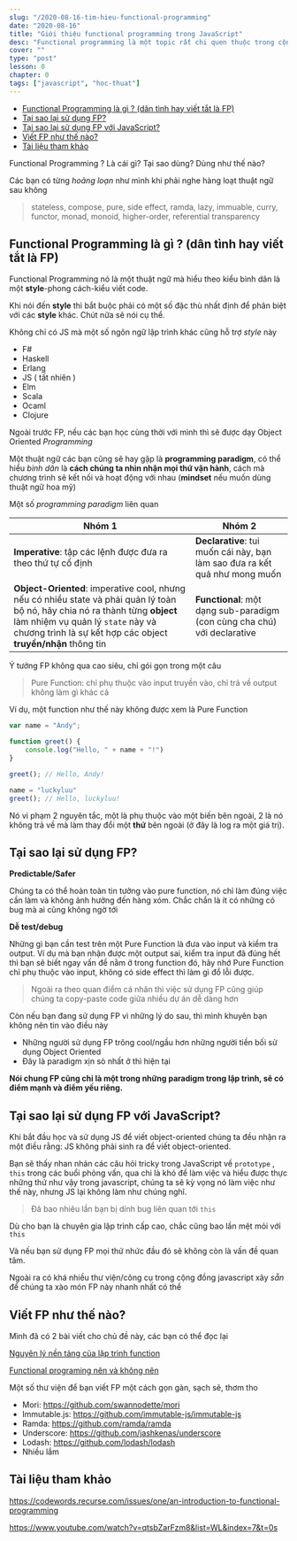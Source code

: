 ```yaml
---
slug: "/2020-08-16-tim-hieu-functional-programming"
date: "2020-08-16"
title: "Giới thiệu functional programming trong JavaScript"
desc: "Functional programming là một topic rất chi quen thuộc trong cộng đồng JS, các bạn có biết tại sao mọi người lại hype với nó? Tại sao mọi người lại quay lưng với Object oriented"
cover: ""
type: "post"
lesson: 0
chapter: 0
tags: ["javascript", "hoc-thuat"]
---
```


<!-- TOC -->

- [Functional Programming là gì ? (dân tình hay viết tắt là FP)](#functional-programming-là-gì--dân-tình-hay-viết-tắt-là-fp)
- [Tại sao lại sử dụng FP?](#tại-sao-lại-sử-dụng-fp)
- [Tại sao lại sử dụng FP với JavaScript?](#tại-sao-lại-sử-dụng-fp-với-javascript)
- [Viết FP như thế nào?](#viết-fp-như-thế-nào)
- [Tài liệu tham khảo](#tài-liệu-tham-khảo)

<!-- /TOC -->

Functional Programming ? Là cái gì? Tại sao dùng? Dùng như thế nào?

Các bạn có từng *hoảng loạn* như mình khi phải nghe hàng loạt thuật ngữ sau không

> stateless, compose, pure, side effect, ramda, lazy, immuable, curry, functor, monad, monoid, higher-order, referential transparency

## Functional Programming là gì ? (dân tình hay viết tắt là FP)

Functional Programming nó là một thuật ngữ mà hiểu theo kiểu bình dân là một **style**-phong cách-kiểu viết code.

Khi nói đến **style** thì bắt buộc phải có một số đặc thù nhất định để phân biệt với các **style** khác. Chút nữa sẽ nói cụ thể.

Không chỉ có JS mà một số ngôn ngữ lập trình khác cũng hỗ trợ *style* này

- F#
- Haskell
- Erlang
- JS ( tất nhiên )
- Elm
- Scala
- Ocaml
- Clojure

Ngoài trước FP, nếu các bạn học cùng thời với mình thì sẽ được dạy Object Oriented *Programming*

Một thuật ngữ các bạn cũng sẽ hay gặp là **programming paradigm**, có thể hiểu *bình dân* là **cách chúng ta nhìn nhận mọi thứ vận hành**, cách mà chương trình sẽ kết nối và hoạt động với nhau (**mindset** nếu muốn dùng thuật ngữ hoa mỹ)

Một số *programming paradigm*  liên quan


| Nhóm 1                                                       | Nhóm 2                                                       |
| ------------------------------------------------------------ | ------------------------------------------------------------ |
| **Imperative**: tập các lệnh được đưa ra theo thứ tự cố định | **Declarative**: tui muốn cái này, bạn làm sao đưa ra kết quả như mong muốn |
| **Object-Oriented**: imperative cool, nhưng nếu có nhiều state và phải quản lý toàn bộ nó, hãy chia nó ra thành từng **object** làm nhiệm vụ quản lý `state` này và chương trình là sự kết hợp các object **truyền/nhận** thông tin | **Functional**: một dạng sub-paradigm (con cùng cha chú) với declarative |

Ý tưởng FP không qua cao siêu, chỉ gói gọn trong một câu

> Pure Function: chỉ phụ thuộc vào input truyền vào, chỉ trả về output không làm gì khác cả

Ví dụ, một function như thế này không được xem là Pure Function

```js
var name = "Andy";

function greet() {
    console.log("Hello, " + name + "!")
}

greet(); // Hello, Andy!

name = "luckyluu"
greet(); // Hello, luckyluu!
```

Nó vi phạm 2 nguyên tắc, một là phụ thuộc vào một biến bên ngoài, 2 là nó không trả về mà làm thay đổi một **thứ** bên ngoài (ở đây là log ra một giá trị).

## Tại sao lại sử dụng FP?

**Predictable/Safer**

Chúng ta có thể hoàn toàn tin tưởng vào pure function, nó chỉ làm đúng việc cần làm và không ảnh hưởng đến hàng xóm. Chắc chắn là ít có những có bug mà ai cũng không ngờ tới

**Dễ test/debug**

Những gì bạn cần test trên một Pure Function là đưa vào input và kiểm tra output. Ví dụ mà bạn nhận được một output sai, kiểm tra input đã đúng hết thì bạn sẽ biết ngay vấn đề nằm ở trong function đó, hãy nhớ Pure Function chỉ phụ thuộc vào input, không có side effect thì làm gì đổ lỗi được.

> Ngoài ra theo quan điểm cá nhân thì việc sử dụng FP cũng giúp chúng ta copy-paste code giữa nhiều dự án dễ dàng hơn

Còn nếu bạn đang sử dụng FP vì những lý do sau, thì mình khuyên bạn không nên tin vào điều này

- Những người sử dụng FP trông cool/ngầu hơn những người tiền bối sử dụng Object Oriented
- Đây là paradigm xịn sò nhất ở thì hiện tại

**Nói chung FP cũng chỉ là một trong những paradigm trong lập trình, sẽ có điểm mạnh và điểm yếu riêng.**

## Tại sao lại sử dụng FP với JavaScript?

Khi bắt đầu học và sử dụng JS để viết object-oriented chúng ta đều nhận ra một điều rằng: JS không phải sinh ra để viết object-oriented.

Bạn sẽ thấy nhan nhản các câu hỏi tricky trong JavaScript về `prototype` , `this` trong các buổi phỏng vấn, qua chi là khó để làm việc và hiểu được thực những thứ như vậy trong javascript, chúng ta sẽ kỳ vọng nó làm việc như thế này, nhưng JS lại không làm như chúng nghĩ.

>  Đã bao nhiêu lần bạn bị dính bug liên quan tới `this`

Dù cho bạn là chuyên gia lập trình cấp cao, chắc cũng bao lần mệt mỏi với `this`

Và nếu bạn sử dụng FP mọi thứ nhức đầu đó sẽ không còn là vấn đề quan tâm.

Ngoài ra có khá nhiều thư viện/công cụ trong cộng đồng javascript xây *sẵn* để chúng ta xào món FP này nhanh nhất có thể

## Viết FP như thế nào?

Mình đã có 2 bài viết cho chủ đề này, các bạn có thể đọc lại

[Nguyên lý nền tảng của lập trình function](https://luubinhan.github.io/blog/2019-07-26-nguyen-ly-chung-cua-lap-trinh-huong-function)

[Functional programing nên và không nên](https://luubinhan.github.io/blog/2020-05-17-functional-programing-nen-va-khong-nen/)

Một số thư viện để bạn viết FP một cách gọn gàn, sạch sẽ, thơm tho

- Mori: https://github.com/swannodette/mori
- Immutable.js: https://github.com/immutable-js/immutable-js
- Ramda: https://github.com/ramda/ramda
- Underscore: https://github.com/jashkenas/underscore
- Lodash: https://github.com/lodash/lodash
- Nhiều lắm

## Tài liệu tham khảo

https://codewords.recurse.com/issues/one/an-introduction-to-functional-programming

https://www.youtube.com/watch?v=qtsbZarFzm8&list=WL&index=7&t=0s
